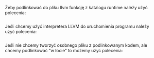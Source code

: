 Żeby podlinkować do pliku llvm funkcję z katalogu runtime należy użyć polecenia:
```llvm-link plik-z-kodem.ll /ścieżka/do/runtime/nazwa-funkcji.ll -S -o nazwa-dla-podlinkowanego-programu.ll
```
Jeśli chcemy użyć interpretera LLVM do uruchomienia programu należy użyć polecenia:
```lli nazwa-dla-podlinkowanego-programu.ll
```

Jeśli nie chcemy tworzyć osobnego pliku z podlinkowanym kodem, ale chcemy podlinkować "w locie" to możemy użyć polecenia:
```llvm-link plik-z-kodem.ll /ścieżka/do/runtime/nazwa-funckji.ll -S | lli
```